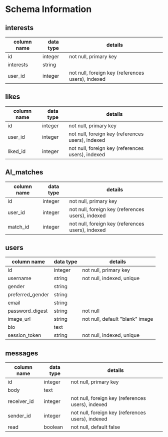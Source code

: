 # Schema Information

## interests
column name | data type | details
------------|-----------|-----------------------
id          | integer   | not null, primary key
interests   | string    |
user_id     | integer   | not null, foreign key (references users), indexed

## likes
column name | data type | details
------------|-----------|-----------------------
id          | integer   | not null, primary key
user_id     | integer   | not null, foreign key (references users), indexed
liked_id    | integer   | not null, foreign key (references users), indexed

## AI_matches
column name | data type | details
------------|-----------|-----------------------
id          | integer   | not null, primary key
user_id     | integer   | not null, foreign key (references users), indexed
match_id    | integer   | not null, foreign key (references users), indexed

## users
column name      | data type | details
-----------------|-----------|-----------------------
id               | integer   | not null, primary key
username         | string    | not null, indexed, unique
gender           | string    | 
preferred_gender | string    | 
email            | string    | 
password_digest  | string    | not null
image_url        | string    | not null, default "blank" image
bio              | text      |
session_token    | string    | not null, indexed, unique

## messages
column name    | data type | details
---------------|-----------|-----------------------
id             | integer   | not null, primary key
body           | text      |
receiver_id    | integer   | not null, foreign key (references users), indexed
sender_id      | integer   | not null, foreign key (references users), indexed
read           | boolean   | not null, default false
